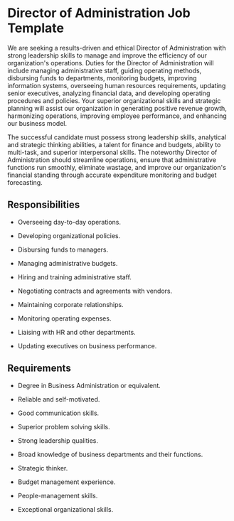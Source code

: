 # Director of Administration Job Template

We are seeking a results-driven and ethical Director of Administration with strong leadership skills to manage and improve the efficiency of our organization's operations. Duties for the Director of Administration will include managing administrative staff, guiding operating methods, disbursing funds to departments, monitoring budgets, improving information systems, overseeing human resources requirements, updating senior executives, analyzing financial data, and developing operating procedures and policies. Your superior organizational skills and strategic planning will assist our organization in generating positive revenue growth, harmonizing operations, improving employee performance, and enhancing our business model.

The successful candidate must possess strong leadership skills, analytical and strategic thinking abilities, a talent for finance and budgets, ability to multi-task, and superior interpersonal skills. The noteworthy Director of Administration should streamline operations, ensure that administrative functions run smoothly, eliminate wastage, and improve our organization's financial standing through accurate expenditure monitoring and budget forecasting.

## Responsibilities

* Overseeing day-to-day operations.

* Developing organizational policies.

* Disbursing funds to managers.

* Managing administrative budgets.

* Hiring and training administrative staff.

* Negotiating contracts and agreements with vendors.

* Maintaining corporate relationships.

* Monitoring operating expenses.

* Liaising with HR and other departments.

* Updating executives on business performance.

## Requirements

* Degree in Business Administration or equivalent.

* Reliable and self-motivated.

* Good communication skills.

* Superior problem solving skills.

* Strong leadership qualities.

* Broad knowledge of business departments and their functions.

* Strategic thinker.

* Budget management experience.

* People-management skills.

* Exceptional organizational skills.

